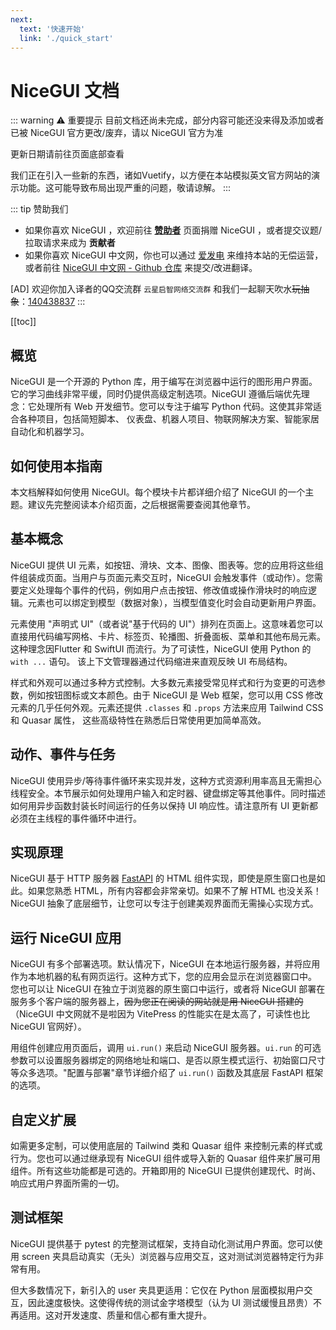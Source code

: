 ```yaml
---
next:
  text: '快速开始'
  link: './quick_start'
---
```


# NiceGUI 文档

::: warning ⚠️ 重要提示
目前文档还尚未完成，部分内容可能还没来得及添加或者已被 NiceGUI 官方更改/废弃，请以 NiceGUI 官方为准

更新日期请前往页面底部查看

我们正在引入一些新的东西，诸如Vuetify，以方便在本站模拟英文官方网站的演示功能。这可能导致布局出现严重的问题，敬请谅解。
:::

::: tip 赞助我们
- 如果你喜欢 NiceGUI ，欢迎前往 **[赞助者](https://github.com/sponsors/zauberzeug)** 页面捐赠 NiceGUI ，或者提交议题/拉取请求来成为 **贡献者**
- 如果你喜欢 NiceGUI 中文网，你也可以通过 [爱发电](https://afdian.com/a/yuerchu) 来维持本站的无偿运营，或者前往 [NiceGUI 中文网 - Github 仓库](https://github.com/Yuerchu/NiceGUI-docs) 来提交/改进翻译。

[AD] 欢迎你加入译者的QQ交流群 `云星启智网络交流群` 和我们一起聊天吹水~~玩抽象~~：[140438837](https://qm.qq.com/cgi-bin/qm/qr?k=UoeELbwfZ79HzmtKKLBa1dPgWXXRZcBP&jump_from=webapi&authKey=sejwNIgWE2Lybw42epVTkvQle+nWLXMxxx1KiV8FhwL9FNbdeNPzpkBrkwsHSQy2)
:::

[[toc]]

## 概览

NiceGUI 是一个开源的 Python 库，用于编写在浏览器中运行的图形用户界面。它的学习曲线非常平缓，同时仍提供高级定制选项。NiceGUI 遵循后端优先理念：它处理所有 Web 开发细节。您可以专注于编写 Python 代码。这使其非常适合各种项目，包括简短脚本、 仪表盘、机器人项目、物联网解决方案、智能家居自动化和机器学习。

## 如何使用本指南

本文档解释如何使用 NiceGUI。每个模块卡片都详细介绍了 NiceGUI 的一个主题。建议先完整阅读本介绍页面，之后根据需要查阅其他章节。

## 基本概念

NiceGUI 提供 UI 元素，如按钮、滑块、文本、图像、图表等。您的应用将这些组件组装成页面。当用户与页面元素交互时，NiceGUI 会触发事件（或动作）。您需要定义处理每个事件的代码，例如用户点击按钮、修改值或操作滑块时的响应逻辑。元素也可以绑定到模型（数据对象），当模型值变化时会自动更新用户界面。

元素使用 "声明式 UI"（或者说"基于代码的 UI"）排列在页面上。这意味着您可以直接用代码编写网格、卡片、标签页、轮播图、折叠面板、菜单和其他布局元素。这种理念因Flutter 和 SwiftUI 而流行。为了可读性，NiceGUI 使用 Python 的 `with ...` 语句。 该上下文管理器通过代码缩进来直观反映 UI 布局结构。

样式和外观可以通过多种方式控制。大多数元素接受常见样式和行为变更的可选参数，例如按钮图标或文本颜色。由于 NiceGUI 是 Web 框架，您可以用 CSS 修改元素的几乎任何外观。元素还提供 `.classes` 和 `.props` 方法来应用 Tailwind CSS 和 Quasar 属性， 这些高级特性在熟悉后日常使用更加简单高效。

## 动作、事件与任务

NiceGUI 使用异步/等待事件循环来实现并发，这种方式资源利用率高且无需担心线程安全。本节展示如何处理用户输入和定时器、键盘绑定等其他事件。同时描述如何用异步函数封装长时间运行的任务以保持 UI 响应性。请注意所有 UI 更新都必须在主线程的事件循环中进行。

## 实现原理

NiceGUI 基于 HTTP 服务器 [FastAPI](https://fastapi.tiangolo.com/zh) 的 HTML 组件实现，即使是原生窗口也是如此。如果您熟悉 HTML，所有内容都会非常亲切。如果不了解 HTML 也没关系！NiceGUI 抽象了底层细节，让您可以专注于创建美观界面而无需操心实现方式。

## 运行 NiceGUI 应用

NiceGUI 有多个部署选项。默认情况下，NiceGUI 在本地运行服务器，并将应用作为本地机器的私有网页运行。这种方式下，您的应用会显示在浏览器窗口中。 您也可以让 NiceGUI 在独立于浏览器的原生窗口中运行，或者将 NiceGUI 部署在服务多个客户端的服务器上，~~因为您正在阅读的网站就是用 NiceGUI 搭建的~~（NiceGUI 中文网就不是啦因为 VitePress 的性能实在是太高了，可读性也比 NiceGUI 官网好）。

用组件创建应用页面后，调用 `ui.run()` 来启动 NiceGUI 服务器。`ui.run` 的可选参数可以设置服务器绑定的网络地址和端口、是否以原生模式运行、初始窗口尺寸等众多选项。"配置与部署"章节详细介绍了 `ui.run()` 函数及其底层 FastAPI 框架的选项。

## 自定义扩展

如需更多定制，可以使用底层的 Tailwind 类和 Quasar 组件 来控制元素的样式或行为。您也可以通过继承现有 NiceGUI 组件或导入新的 Quasar 组件来扩展可用组件。所有这些功能都是可选的。开箱即用的 NiceGUI 已提供创建现代、时尚、响应式用户界面所需的一切。

## 测试框架

NiceGUI 提供基于 pytest 的完整测试框架，支持自动化测试用户界面。您可以使用 screen 夹具启动真实（无头）浏览器与应用交互，这对测试浏览器特定行为非常有用。

但大多数情况下，新引入的 user 夹具更适用：它仅在 Python 层面模拟用户交互，因此速度极快。这使得传统的测试金字塔模型（认为 UI 测试缓慢且昂贵）不再适用。这对开发速度、质量和信心都有重大提升。